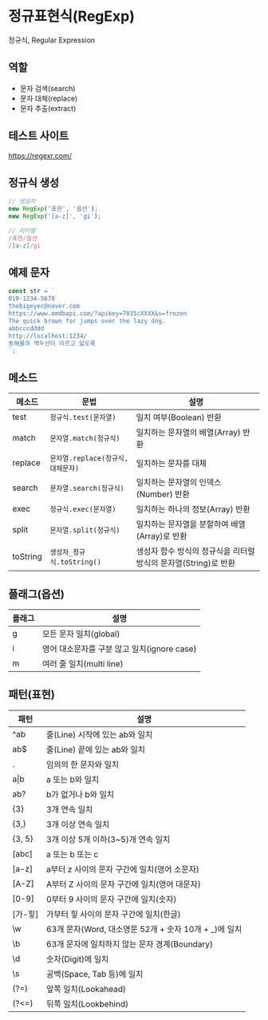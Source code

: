 # 정규표현식(RegExp)

정규식, Regular Expression

## 역할

- 문자 검색(search)
- 문자 대체(replace)
- 문자 추출(extract)

## 테스트 사이트

https://regexr.com/

## 정규식 생성

  ```js
  // 생성자
  new RegExp('표현', '옵션');
  new RegExp('[a-z]', 'gi');

  // 리터럴
  /표현/옵션
  /[a-z]/gi
  ```

## 예제 문자

```js
const str = `
010-1234-5678
thebigeyec@naver.com
https://www.omdbapi.com/?apikey=7035cXXXX&s=frozen
The quick brown for jumps over the lazy dog.
abbcccdddd
http://localhost:1234/
동해물과 백두산이 마르고 닳도록
`;
```

## 메소드

메소드 | 문법 | 설명
--|--|--
test | `정규식.test(문자열)` | 일치 여부(Boolean) 반환
match | `문자열.match(정규식)` | 일치하는 문자열의 배열(Array) 반환
replace | `문자열.replace(정규식, 대체문자)` | 일치하는 문자를 대체
search | `문자열.search(정규식)` | 일치하는 문자열의 인덱스(Number) 반환
exec |  `정규식.exec(문자열)` | 일치하는 하나의 정보(Array) 반환
split | `문자열.split(정규식)` | 일치하는 문자열을 분할하여 배열(Array)로 반환
toString | `생성자_정규식.toString()` | 생성자 함수 방식의 정규식을 리터럴 방식의 문자열(String)로 반환


## 플래그(옵션)

플래그 | 설명
--|--
g | 모든 문자 일치(global)
i | 영어 대소문자를 구분 않고 일치(ignore case)
m | 여러 줄 일치(multi line)


## 패턴(표현)

패턴 | 설명
--|--
^ab | 줄(Line) 시작에 있는 ab와 일치
ab$ | 줄(Line) 끝에 있는 ab와 일치
. | 임의의 한 문자와 일치
a&verbar;b | a 또는 b와 일치
ab? | b가 없거나 b와 일치
{3} | 3개 연속 일치
{3,} | 3개 이상 연속 일치
{3, 5} | 3개 이상 5개 이하(3~5)개 연속 일치
[abc] | a 또는 b 또는 c
[a-z] | a부터 z 사이의 문자 구간에 일치(영어 소문자)
[A-Z] | A부터 Z 사이의 문자 구간에 일치(영어 대문자)
[0-9] | 0부터 9 사이의 문자 구간에 일치(숫자)
[가-힣] | 가부터 힣 사이의 문자 구간에 일치(한글)
\w | 63개 문자(Word, 대소영문 52개 + 숫자 10개 + _)에 일치
\b | 63개 문자에 일치하지 않는 문자 경계(Boundary)
\d | 숫자(Digit)에 일치
\s | 공백(Space, Tab 등)에 일치
(?=) | 앞쪽 일치(Lookahead)
(?<=) | 뒤쪽 일치(Lookbehind)

